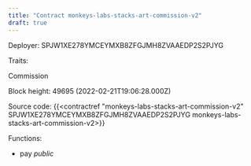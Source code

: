 ```yaml
---
title: "Contract monkeys-labs-stacks-art-commission-v2"
draft: true
---
```

Deployer: SPJW1XE278YMCEYMXB8ZFGJMH8ZVAAEDP2S2PJYG

Traits:
 
Commission


Block height: 49695 (2022-02-21T19:06:28.000Z)

Source code: {{<contractref "monkeys-labs-stacks-art-commission-v2" SPJW1XE278YMCEYMXB8ZFGJMH8ZVAAEDP2S2PJYG monkeys-labs-stacks-art-commission-v2>}}

Functions:

* pay _public_
